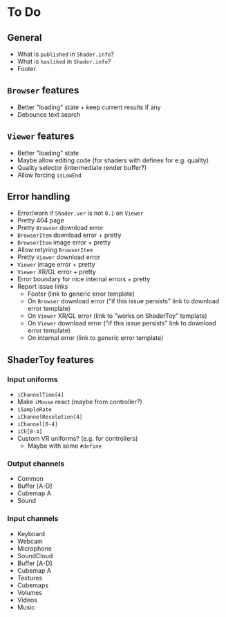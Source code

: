 # To Do

## General

- What is `published` in `Shader.info`?
- What is `hasliked` in `Shader.info`?
- Footer

## `Browser` features

- Better "loading" state + keep current results if any
- Debounce text search

## `Viewer` features

- Better "loading" state
- Maybe allow editing code (for shaders with defines for e.g. quality)
- Quality selector (intermediate render buffer?)
- Allow forcing `isLowEnd`

## Error handling

- Error/warn if `Shader.ver` is not `0.1` on `Viewer`
- Pretty 404 page
- Pretty `Browser` download error
- `BrowserItem` download error + pretty
- `BrowserItem` image error + pretty
- Allow retyring `BrowserItem`
- Pretty `Viewer` download error
- `Viewer` image error + pretty
- `Viewer` XR/GL error + pretty
- Error boundary for nice internal errors + pretty
- Report issue links
  - Footer (link to generic error template)
  - On `Browser` download error ("if this issue persists" link to download error
    template)
  - On `Viewer` XR/GL error (link to "works on ShaderToy" template)
  - On `Viewer` download error ("if this issue persists" link to download error
    template)
  - On internal error (link to generic error template)

## ShaderToy features

### Input uniforms

- `iChannelTime[4]`
- Make `iMouse` react (maybe from controller?)
- `iSampleRate`
- `iChannelResolution[4]`
- `iChannel[0-4]`
- `iCh[0-4]`
- Custom VR uniforms? (e.g. for controllers)
  - Maybe with some `#define`

### Output channels

- Common
- Buffer [A-D]
- Cubemap A
- Sound

### Input channels

- Keyboard
- Webcam
- Microphone
- SoundCloud
- Buffer [A-D]
- Cubemap A
- Textures
- Cubemaps
- Volumes
- Videos
- Music
